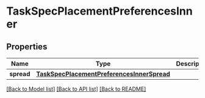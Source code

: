 # TaskSpecPlacementPreferencesInner

## Properties
Name | Type | Description | Notes
------------ | ------------- | ------------- | -------------
**spread** | [**TaskSpecPlacementPreferencesInnerSpread**](TaskSpecPlacementPreferencesInnerSpread.md) |  | [optional] 

[[Back to Model list]](../README.md#documentation-for-models) [[Back to API list]](../README.md#documentation-for-api-endpoints) [[Back to README]](../README.md)


